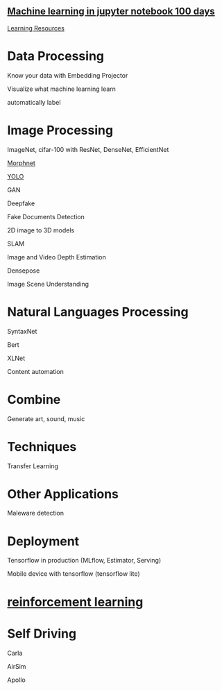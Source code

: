 ## [Machine learning in jupyter notebook 100 days](https://epadam.github.io/machine-learning-with-jupyter-notebook-100-days/)

[Learning Resources](learning_resources.md)

# Data Processing

Know your data with Embedding Projector

Visualize what machine learning learn

automatically label


# Image Processing

ImageNet, cifar-100 with ResNet, DenseNet, EfficientNet

[Morphnet](Morphnet.ipynb)

[YOLO](YOLO.ipynb)

GAN

Deepfake

Fake Documents Detection

2D image to 3D models

SLAM

Image and Video Depth Estimation

Densepose

Image Scene Understanding

# Natural Languages Processing

SyntaxNet

Bert 

XLNet

Content automation

# Combine

Generate art, sound, music

# Techniques

Transfer Learning

# Other Applications

Maleware detection

# Deployment

Tensorflow in production (MLflow, Estimator, Serving)

Mobile device with tensorflow (tensorflow lite)

# [reinforcement learning](reinforcement_learning.ipynb)


# Self Driving

Carla

AirSim

Apollo




